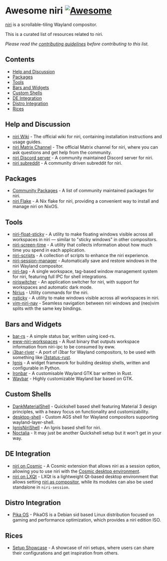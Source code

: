 <!--lint disable awesome-heading-->
# Awesome niri [![Awesome](https://awesome.re/badge-flat.svg)](https://awesome.re)

[niri](https://github.com/YaLTeR/niri) is a scrollable-tiling Wayland compositor.

This is a curated list of resources related to niri.

_Please read the [contributing guidelines](CONTRIBUTING.md) before contributing to this list._

## Contents
- [Help and Discussion](#help-and-discussion)
- [Packages](#packages)
- [Tools](#tools)
- [Bars and Widgets](#bars-and-widgets)
- [Custom Shells](#custom-shells)
- [DE Integration](#de-integration)
- [Distro Integration](#distro-integration)
- [Rices](#rices)

## Help and Discussion
<!--We break the alphbetical order here because we would like to keep the official ones before the community maintained ones-->
- [niri Wiki](https://github.com/YaLTeR/niri/wiki/Getting-Started) - The official wiki for niri, containing installation instructions and usage guides.
- [niri Matrix Channel](https://matrix.to/#/#niri:matrix.org) - The official Matrix channel for niri, where you can ask questions and get help from the community.
- [niri Discord server](https://discord.gg/vT8Sfjy7sx) - A community maintained Discord server for niri.
- [niri subreddit](https://www.reddit.com/r/niri) - A community driven subreddit for niri.

## Packages
- [Community Packages](https://repology.org/project/niri/packages) - A list of community maintained packages for niri.
- [niri Flake](https://github.com/sodiboo/niri-flake) - A Nix flake for niri, providing a convenient way to install and manage niri on NixOS.

## Tools
- [niri-float-sticky](https://github.com/probeldev/niri-float-sticky) - A utility to make floating windows visible across all workspaces in niri — similar to "sticky windows" in other compositors.
- [niri-screen-time](https://github.com/probeldev/niri-screen-time) - A utility that collects information about how much time you spend in each application.
- [niri-scripts](https://github.com/0xwal/niri-scripts) - A collection of scripts to enhance the niri experience.
- [niri-session-manager](https://github.com/MTeaHead/niri-session-manager) - Automatically save and restore windows in the niri Wayland compositor.
- [niri-tag](https://git.atagen.co/atagen/niri-tag) - A single workspace, tag-based window management system for niri, featuring full IPC for shell integrations.
- [niriswitcher](https://github.com/isaksamsten/niriswitcher) - An application switcher for niri, with support for workspaces and automatic dark mode.
- [Nirius](https://sr.ht/~tsdh/nirius) - Utility commands for the niri.
- [nsticky](https://github.com/lonerOrz/nsticky) - A utility to make windows visible across all workspaces in niri.
- [vim-niri-nav](https://github.com/andergrim/vim-niri-nav) - Seamless navigation between niri windows and (neo)vim splits with the same key bindings.

## Bars and Widgets
- [bar-rs](https://github.com/faervan/bar-rs) - A simple status bar, written using iced-rs.
- [eww-niri-workspaces](https://github.com/druskus20/eww-niri-workspaces) - A Rust binary that outputs workspace information from niri-ipc to be consumed by eww.
- [i3bar-river](https://github.com/MaxVerevkin/i3bar-river) - A port of i3bar for Wayland compositors, to be used with something like [i3status-rust](https://github.com/greshake/i3status-rust).
- [Ignis](https://github.com/linkfrg/ignis) - A widget framework for building desktop shells, written and configurable in Python.
- [Ironbar](https://github.com/JakeStanger/ironbar) - A customisable Wayland GTK bar written in Rust.
- [Waybar](https://github.com/Alexays/Waybar) - Highly customizable Wayland bar based on GTK.

## Custom Shells
- [DankMaterialShell](https://github.com/AvengeMedia/DankMaterialShell) - Quickshell based shell featuring Material 3 design principles, with a heavy focus on functionality and customizability.
- [desktop-shell](https://github.com/hashankur/desktop-shell) - Custom AGS shell for Wayland compositors supporting wayland-layer-shell.
- [IgnisNiriShell](https://github.com/lost-melody/IgnisNiriShell) - An Ignis based shell for niri.
- [Noctalia](https://github.com/Ly-sec/Noctalia) - It may just be another Quickshell setup but it won't get in your way.

## DE Integration
- [niri on Cosmic](https://github.com/Drakulix/cosmic-ext-extra-sessions) - A Cosmic extension that allows niri as a session option, allowing you to use niri with the [Cosmic desktop environment](https://github.com/pop-os/cosmic-epoch).
- [niri on LXQt](https://lxqt-project.org) - LXQt is a lightweight Qt-based desktop environment that allows setting [niri as compositor](https://github.com/lxqt/lxqt/wiki/ConfigWaylandSettings), while its modules can also be used standalone in `niri-session`.

## Distro Integration
- [Pika OS](https://wiki.pika-os.com/en/home#niri-edition) - PikaOS is a Debian sid based Linux distribution focused on gaming and performance optimization, which provides a niri edition ISO.

## Rices
- [Setup Showcase](https://github.com/YaLTeR/niri/discussions/325) - A showcase of niri setups, where users can share their configurations and get inspiration from others.
